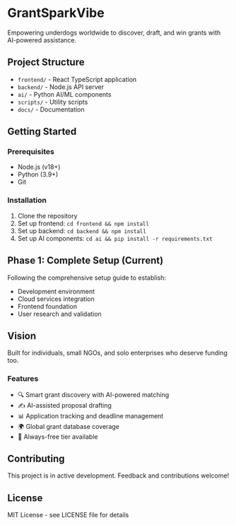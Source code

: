 ﻿# GrantSparkVibe

Empowering underdogs worldwide to discover, draft, and win grants with AI-powered assistance.

## Project Structure

- `frontend/` - React TypeScript application
- `backend/` - Node.js API server
- `ai/` - Python AI/ML components
- `scripts/` - Utility scripts
- `docs/` - Documentation

## Getting Started

### Prerequisites
- Node.js (v18+)
- Python (3.9+)
- Git

### Installation

1. Clone the repository
2. Set up frontend: `cd frontend && npm install`
3. Set up backend: `cd backend && npm install`
4. Set up AI components: `cd ai && pip install -r requirements.txt`

## Phase 1: Complete Setup (Current)

Following the comprehensive setup guide to establish:
- Development environment
- Cloud services integration
- Frontend foundation
- User research and validation

## Vision

Built for individuals, small NGOs, and solo enterprises who deserve funding too.

### Features
- 🔍 Smart grant discovery with AI-powered matching
- ✍️ AI-assisted proposal drafting
- 📊 Application tracking and deadline management
- 🌍 Global grant database coverage
- 💝 Always-free tier available

## Contributing

This project is in active development. Feedback and contributions welcome!

## License

MIT License - see LICENSE file for details
